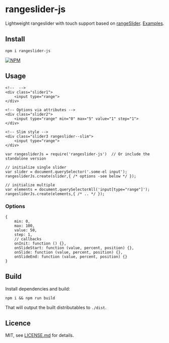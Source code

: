 # rangeslider-js

Lightweight rangeslider with touch support based on [rangeSlider](https://github.com/Stryzhevskyi/rangeSlider). [Examples][1].

[1]: http://stbaer.github.io/rangeslider-js/

## Install

`npm i rangeslider-js`

[![NPM](https://nodei.co/npm/rangeslider-js.png?downloads=true)](https://nodei.co/npm/rangeslider-js/)


## Usage

```
<!--  -->
<div class="slider1">
    <input type="range">
</div>

<!-- Options via attributes -->
<div class="slider2">
    <input type="range" min="0" max="5" value="1" step="1">
</div>

<!-- Slim style -->
<div class="slider3 rangeslider--slim">
    <input type="range">
</div>
```

```
var rangesliderJs = require('rangeslider-js')  // Or include the standalone version

// initialize single slider
var slider = document.querySelector('.some-el input');
rangesliderJs.create(slider,{ /* options -see below */ });

// initialize multiple
var elements = document.querySelectorAll('input[type="range"]');
rangesliderJs.create(elements,{ /* .. */ });
```

### Options

```
{
    min: 0,
    max: 100,
    value: 50,
    step: 1,
    // callbacks
    onInit: function () {},
    onSlideStart: function (value, percent, position) {},
    onSlide: function (value, percent, position) {},
    onSlideEnd: function (value, percent, position) {}
}
```

## Build

Install dependencies and build:

```
npm i && npm run build
```

That will output the built distributables to `./dist`.

[node]:       http://nodejs.org/
[gulp]:       http://gulpjs.com/

[10]: https://github.com/stbaer/rangeslider-js/issues
[11]: http://jsfiddle.net
[12]: http://jsbin.com/
[20]: http://nodejs.org

## Licence

MIT, see [LICENSE.md](http://github.com/stbaer/rangeslider-js/blob/master/LICENSE.md) for details.
